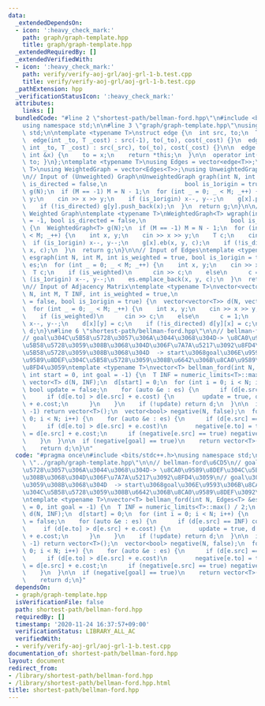 ```yaml
---
data:
  _extendedDependsOn:
  - icon: ':heavy_check_mark:'
    path: graph/graph-template.hpp
    title: graph/graph-template.hpp
  _extendedRequiredBy: []
  _extendedVerifiedWith:
  - icon: ':heavy_check_mark:'
    path: verify/verify-aoj-grl/aoj-grl-1-b.test.cpp
    title: verify/verify-aoj-grl/aoj-grl-1-b.test.cpp
  _pathExtension: hpp
  _verificationStatusIcon: ':heavy_check_mark:'
  attributes:
    links: []
  bundledCode: "#line 2 \"shortest-path/bellman-ford.hpp\"\n#include <bits/stdc++.h>\n\
    using namespace std;\n\n#line 3 \"graph/graph-template.hpp\"\nusing namespace\
    \ std;\n\ntemplate <typename T>\nstruct edge {\n  int src, to;\n  T cost;\n\n\
    \  edge(int _to, T _cost) : src(-1), to(_to), cost(_cost) {}\n  edge(int _src,\
    \ int _to, T _cost) : src(_src), to(_to), cost(_cost) {}\n\n  edge &operator=(const\
    \ int &x) {\n    to = x;\n    return *this;\n  }\n\n  operator int() const { return\
    \ to; }\n};\ntemplate <typename T>\nusing Edges = vector<edge<T>>;\ntemplate <typename\
    \ T>\nusing WeightedGraph = vector<Edges<T>>;\nusing UnweightedGraph = vector<vector<int>>;\n\
    \n// Input of (Unweighted) Graph\nUnweightedGraph graph(int N, int M = -1, bool\
    \ is_directed = false,\n                      bool is_1origin = true) {\n  UnweightedGraph\
    \ g(N);\n  if (M == -1) M = N - 1;\n  for (int _ = 0; _ < M; _++) {\n    int x,\
    \ y;\n    cin >> x >> y;\n    if (is_1origin) x--, y--;\n    g[x].push_back(y);\n\
    \    if (!is_directed) g[y].push_back(x);\n  }\n  return g;\n}\n\n// Input of\
    \ Weighted Graph\ntemplate <typename T>\nWeightedGraph<T> wgraph(int N, int M\
    \ = -1, bool is_directed = false,\n                        bool is_1origin = true)\
    \ {\n  WeightedGraph<T> g(N);\n  if (M == -1) M = N - 1;\n  for (int _ = 0; _\
    \ < M; _++) {\n    int x, y;\n    cin >> x >> y;\n    T c;\n    cin >> c;\n  \
    \  if (is_1origin) x--, y--;\n    g[x].eb(x, y, c);\n    if (!is_directed) g[y].eb(y,\
    \ x, c);\n  }\n  return g;\n}\n\n// Input of Edges\ntemplate <typename T>\nEdges<T>\
    \ esgraph(int N, int M, int is_weighted = true, bool is_1origin = true) {\n  Edges<T>\
    \ es;\n  for (int _ = 0; _ < M; _++) {\n    int x, y;\n    cin >> x >> y;\n  \
    \  T c;\n    if (is_weighted)\n      cin >> c;\n    else\n      c = 1;\n    if\
    \ (is_1origin) x--, y--;\n    es.emplace_back(x, y, c);\n  }\n  return es;\n}\n\
    \n// Input of Adjacency Matrix\ntemplate <typename T>\nvector<vector<T>> adjgraph(int\
    \ N, int M, T INF, int is_weighted = true,\n                           bool is_directed\
    \ = false, bool is_1origin = true) {\n  vector<vector<T>> d(N, vector<T>(N, INF));\n\
    \  for (int _ = 0; _ < M; _++) {\n    int x, y;\n    cin >> x >> y;\n    T c;\n\
    \    if (is_weighted)\n      cin >> c;\n    else\n      c = 1;\n    if (is_1origin)\
    \ x--, y--;\n    d[x][y] = c;\n    if (!is_directed) d[y][x] = c;\n  }\n  return\
    \ d;\n}\n#line 6 \"shortest-path/bellman-ford.hpp\"\n\n// bellman-ford\u6CD5\n\
    // goal\u304C\u5B58\u5728\u3057\u306A\u3044\u3068\u304D-> \u8CA0\u9589\u8DEF\u304C\
    \u5B58\u5728\u3059\u308B\u3068\u304D\u306F\u7A7A\u5217\u3092\u8FD4\u3059\n// goal\u304C\
    \u5B58\u5728\u3059\u308B\u3068\u304D  -> start\u3068goal\u306E\u9593\u306B\u8CA0\
    \u9589\u8DEF\u304C\u5B58\u5728\u3059\u308B\u6642\u306B\u8CA0\u9589\u8DEF\u3092\
    \u8FD4\u3059\ntemplate <typename T>\nvector<T> bellman_ford(int N, Edges<T> &es,\
    \ int start = 0, int goal = -1) {\n  T INF = numeric_limits<T>::max() / 2;\n \
    \ vector<T> d(N, INF);\n  d[start] = 0;\n  for (int i = 0; i < N; i++) {\n   \
    \ bool update = false;\n    for (auto &e : es) {\n      if (d[e.src] == INF) continue;\n\
    \      if (d[e.to] > d[e.src] + e.cost) {\n        update = true, d[e.to] = d[e.src]\
    \ + e.cost;\n      }\n    }\n    if (!update) return d;\n  }\n\n  if (goal ==\
    \ -1) return vector<T>();\n  vector<bool> negative(N, false);\n  for (int i =\
    \ 0; i < N; i++) {\n    for (auto &e : es) {\n      if (d[e.src] == INF) continue;\n\
    \      if (d[e.to] > d[e.src] + e.cost)\n        negative[e.to] = true, d[e.to]\
    \ = d[e.src] + e.cost;\n      if (negative[e.src] == true) negative[e.to] = true;\n\
    \    }\n  }\n\n  if (negative[goal] == true)\n    return vector<T>();\n  else\n\
    \    return d;\n}\n"
  code: "#pragma once\n#include <bits/stdc++.h>\nusing namespace std;\n\n#include\
    \ \"../graph/graph-template.hpp\"\n\n// bellman-ford\u6CD5\n// goal\u304C\u5B58\
    \u5728\u3057\u306A\u3044\u3068\u304D-> \u8CA0\u9589\u8DEF\u304C\u5B58\u5728\u3059\
    \u308B\u3068\u304D\u306F\u7A7A\u5217\u3092\u8FD4\u3059\n// goal\u304C\u5B58\u5728\
    \u3059\u308B\u3068\u304D  -> start\u3068goal\u306E\u9593\u306B\u8CA0\u9589\u8DEF\
    \u304C\u5B58\u5728\u3059\u308B\u6642\u306B\u8CA0\u9589\u8DEF\u3092\u8FD4\u3059\
    \ntemplate <typename T>\nvector<T> bellman_ford(int N, Edges<T> &es, int start\
    \ = 0, int goal = -1) {\n  T INF = numeric_limits<T>::max() / 2;\n  vector<T>\
    \ d(N, INF);\n  d[start] = 0;\n  for (int i = 0; i < N; i++) {\n    bool update\
    \ = false;\n    for (auto &e : es) {\n      if (d[e.src] == INF) continue;\n \
    \     if (d[e.to] > d[e.src] + e.cost) {\n        update = true, d[e.to] = d[e.src]\
    \ + e.cost;\n      }\n    }\n    if (!update) return d;\n  }\n\n  if (goal ==\
    \ -1) return vector<T>();\n  vector<bool> negative(N, false);\n  for (int i =\
    \ 0; i < N; i++) {\n    for (auto &e : es) {\n      if (d[e.src] == INF) continue;\n\
    \      if (d[e.to] > d[e.src] + e.cost)\n        negative[e.to] = true, d[e.to]\
    \ = d[e.src] + e.cost;\n      if (negative[e.src] == true) negative[e.to] = true;\n\
    \    }\n  }\n\n  if (negative[goal] == true)\n    return vector<T>();\n  else\n\
    \    return d;\n}"
  dependsOn:
  - graph/graph-template.hpp
  isVerificationFile: false
  path: shortest-path/bellman-ford.hpp
  requiredBy: []
  timestamp: '2020-11-24 16:37:57+09:00'
  verificationStatus: LIBRARY_ALL_AC
  verifiedWith:
  - verify/verify-aoj-grl/aoj-grl-1-b.test.cpp
documentation_of: shortest-path/bellman-ford.hpp
layout: document
redirect_from:
- /library/shortest-path/bellman-ford.hpp
- /library/shortest-path/bellman-ford.hpp.html
title: shortest-path/bellman-ford.hpp
---
```

